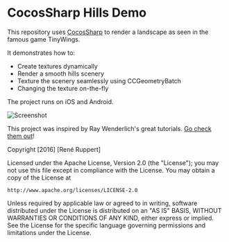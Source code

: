 CocosSharp Hills Demo
===================

This repository uses [CocosSharp](https://github.com/mono/CocosSharp) to render a landscape as seen in the famous game TinyWings.

It demonstrates how to:

* Create textures dynamically
*  Render a smooth hills scenery
* Texture the scenery seamlessly using CCGeometryBatch
* Changing the texture on-the-fly

The project runs on iOS and Android. 

![Screenshot](https://raw.githubusercontent.com/Krumelur/CocosSharpHillsDemo/master/assets/hills.png)

This project was inspired by Ray Wenderlich's great tutorials. [Go check them out](http://www.raywenderlich.com/32954/how-to-create-a-game-like-tiny-wings-with-cocos2d-2-x-part-1)!

Copyright [2016] [René Ruppert]

Licensed under the Apache License, Version 2.0 (the "License");
you may not use this file except in compliance with the License.
You may obtain a copy of the License at

    http://www.apache.org/licenses/LICENSE-2.0

Unless required by applicable law or agreed to in writing, software
distributed under the License is distributed on an "AS IS" BASIS,
WITHOUT WARRANTIES OR CONDITIONS OF ANY KIND, either express or implied.
See the License for the specific language governing permissions and
limitations under the License.
